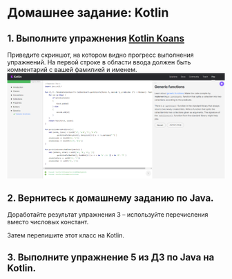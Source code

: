 # Домашнее задание: Kotlin
## 1.	Выполните упражнения [Kotlin Koans](https://play.kotlinlang.org/koans/overview)
Приведите скриншот, на котором видно прогресс выполнения упражнений. На первой строке в области ввода должен быть комментарий с вашей фамилией и именем.
![](pics/OJ6GN7.png)
 
## 2.	Вернитесь к домашнему заданию по Java. 
Доработайте результат упражнения 3 – используйте перечисления вместо числовых констант.

Затем перепишите этот класс на Kotlin.

## 3.	Выполните упражнение 5 из ДЗ по Java на Kotlin. 

